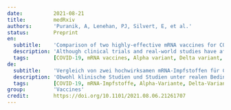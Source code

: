 ```yaml
---
date:          2021-08-21
title:         medRxiv
authors:       'Puranik, A, Lenehan, PJ, Silvert, E, et al.'
status:        Preprint
en:
  subtitle:    'Comparison of two highly-effective mRNA vaccines for COVID-19 during periods of Alpha and Delta variant prevalence'
  description: 'Although clinical trials and real-world studies have affirmed the effectiveness and safety of the FDA-authorized COVID-19 vaccines, reports of breakthrough infections and persistent emergence of new variants highlight the need to vigilantly monitor the effectiveness of these vaccines. Here we compare the effectiveness of two full-length Spike protein-encoding mRNA vaccines from Moderna (mRNA-1273) and Pfizer/BioNTech (BNT162b2) in the Mayo Clinic Health System over time from January to July 2021, during which either the Alpha or Delta variant was highly prevalent. We defined cohorts of vaccinated and unvaccinated individuals from Minnesota (n = 25,589 each) matched on age, sex, race, history of prior SARS-CoV-2 PCR testing, and date of full vaccination. Both vaccines were highly effective during this study period against SARS-CoV-2 infection (mRNA-1273: 86%, BNT162b2: 76%) and COVID-19 associated hospitalization (mRNA-1273: 91.6%, BNT162b2: 85%). In July, vaccine effectiveness against hospitalization has remained high (mRNA-1273: 81%, BNT162b2: 75%), but effectiveness against infection was lower for both vaccines (mRNA-1273: 76%, BNT162b2: 42%), with a more pronounced reduction for BNT162b2. Notably, the Delta variant prevalence in Minnesota increased from 0.7% in May to over 70% in July whereas the Alpha variant prevalence decreased from 85% to 13% over the same time period. Comparing rates of infection between matched individuals fully vaccinated with mRNA-1273 versus BNT162b2 across Mayo Clinic Health System sites in multiple states (Minnesota, Wisconsin, Arizona, Florida, and Iowa), mRNA-1273 conferred a two-fold risk reduction against breakthrough infection compared to BNT162b2. In Florida, which is currently experiencing its largest COVID-19 surge to date, the risk of infection in July after full vaccination with mRNA-1273 was about 60% lower than after full vaccination with BNT162b2. Our observational study highlights that while both mRNA COVID-19 vaccines strongly protect against infection and severe disease, further evaluation of mechanisms underlying differences in their effectiveness such as dosing regimens and vaccine composition are warranted.'
  tags:        [COVID-19, mRNA vaccines, Alpha variant, Delta variant, prevalence]
de:
  subtitle:    'Vergleich von zwei hochwirksamen mRNA-Impfstoffen für COVID-19 in Zeiten der Prävalenz von Alpha- und Delta-Variante'
  description: 'Obwohl klinische Studien und Studien unter realen Bedingungen die Wirksamkeit und Sicherheit der von der FDA zugelassenen COVID-19-Impfstoffe bestätigt haben, unterstreichen Berichte über Durchbruchsinfektionen und das anhaltende Auftreten neuer Varianten die Notwendigkeit, die Wirksamkeit dieser Impfstoffe genau zu überwachen. Hier vergleichen wir die Wirksamkeit von zwei Spike-Protein kodierenden mRNA-Vakzinen in voller Länge von Moderna (mRNA-1273) und Pfizer/BioNTech (BNT162b2) im Mayo Clinic Health System über einen Zeitraum von Januar bis Juli 2021, in dem entweder die Alpha- oder Delta-Variante stark verbreitet war. Wir definierten Kohorten von geimpften und ungeimpften Personen aus Minnesota (jeweils n = 25.589), die in Bezug auf Alter, Geschlecht, Rasse, frühere SARS-CoV-2-PCR-Tests und das Datum der vollständigen Impfung aufeinander abgestimmt waren. Beide Impfstoffe waren in diesem Studienzeitraum hoch wirksam gegen SARS-CoV-2-Infektionen (mRNA-1273: 86 %, BNT162b2: 76 %) und COVID-19-assoziierte Krankenhausaufenthalte (mRNA-1273: 91,6 %, BNT162b2: 85 %). Im Juli blieb die Wirksamkeit des Impfstoffs gegen Krankenhausaufenthalte hoch (mRNA-1273: 81 %, BNT162b2: 75 %), aber die Wirksamkeit gegen Infektionen war bei beiden Impfstoffen geringer (mRNA-1273: 76 %, BNT162b2: 42 %), wobei der Rückgang bei BNT162b2 stärker ausfiel. Bemerkenswert ist, dass die Prävalenz der Delta-Variante in Minnesota von 0,7 % im Mai auf über 70 % im Juli anstieg, während die Prävalenz der Alpha-Variante im gleichen Zeitraum von 85 % auf 13 % zurückging. Ein Vergleich der Infektionsraten zwischen Personen, die an Standorten des Mayo Clinic Health System in mehreren Bundesstaaten (Minnesota, Wisconsin, Arizona, Florida und Iowa) mit mRNA-1273 geimpft wurden, und solchen, die dort mit BNT162b2 geimpft wurden, ergab, dass mRNA-1273 im Vergleich zu BNT162b2 das Risiko einer Durchbruchsinfektion um das Zweifache senkt. In Florida, wo derzeit der bisher größte COVID-19-Anstieg zu verzeichnen ist, war das Infektionsrisiko im Juli nach einer vollständigen Impfung mit mRNA-1273 um etwa 60 % geringer als nach einer vollständigen Impfung mit BNT162b2. Unsere Beobachtungsstudie unterstreicht, dass beide mRNA-COVID-19-Impfstoffe zwar stark vor Infektionen und schweren Erkrankungen schützen, dass aber eine weitere Bewertung der Mechanismen, die den Unterschieden in ihrer Wirksamkeit zugrunde liegen, wie z. B. Dosierungsschemata und Impfstoffzusammensetzung, gerechtfertigt ist.' 
  tags:        [COVID-19, mRNA-Impfstoffe, Alpha-Variante, Delta-Variante, Prävalenz]
group:         'Vaccines'
credit:        https://doi.org/10.1101/2021.08.06.21261707
---
```

